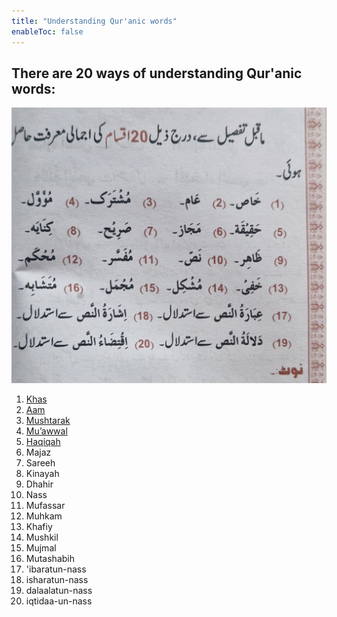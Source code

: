 ```yaml
---
title: "Understanding Qur'anic words"
enableToc: false
---
```

## There are 20 ways of understanding Qur'anic words:
![20 words to memorise](Usul%20Fiqh/Quranic%20words/20%20words%20to%20memorise.png)
1. [Khas](Usul%20Fiqh/Quranic%20words/Khas.md)
2. [Aam](Usul%20Fiqh/Quranic%20words/Aam.md)
3. [Mushtarak](Usul%20Fiqh/Quranic%20words/Mushtarak.md)
4. [Mu’awwal](Usul%20Fiqh/Quranic%20words/Mu’awwal.md)
5. [Haqiqah](Usul%20Fiqh/Quranic%20words/Haqiqah.md)
6. Majaz
7. Sareeh
8. Kinayah
9. Dhahir
10. Nass
11. Mufassar
12. Muhkam
13. Khafiy
14. Mushkil
15. Mujmal
16. Mutashabih
17. 'ibaratun-nass
18. isharatun-nass
19. dalaalatun-nass
20. iqtidaa-un-nass
